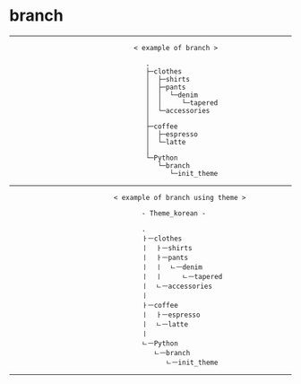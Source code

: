 # branch
***

                                   < example of branch >
                                   
                                      .                                              
                                      ├─clothes                                      
                                      │  ├─shirts                                    
                                      │  ├─pants                                     
                                      │  │  └─denim                                  
                                      │  │     └─tapered                             
                                      │  └─accessories                               
                                      │                                              
                                      ├─coffee                                       
                                      │  ├─espresso                                  
                                      │  └─latte                                     
                                      │                                              
                                      └─Python                                      
                                         └─branch                                    
                                            └─init_theme   

***                                       
                   
                              < example of branch using theme >
                                           
                                     - Theme_korean -
                                                                                       
                                     .                                               
                                     ㅏㅡclothes                                     
                                     ㅣ  ㅏㅡshirts                                  
                                     ㅣ  ㅏㅡpants                                   
                                     ㅣ  ㅣ  ㄴㅡdenim                               
                                     ㅣ  ㅣ     ㄴㅡtapered                          
                                     ㅣ  ㄴㅡaccessories                             
                                     ㅣ                                              
                                     ㅏㅡcoffee                                      
                                     ㅣ  ㅏㅡespresso                                
                                     ㅣ  ㄴㅡlatte                                   
                                     ㅣ                                              
                                     ㄴㅡPython                                      
                                        ㄴㅡbranch                                   
                                           ㄴㅡinit_theme 
                                           
***
